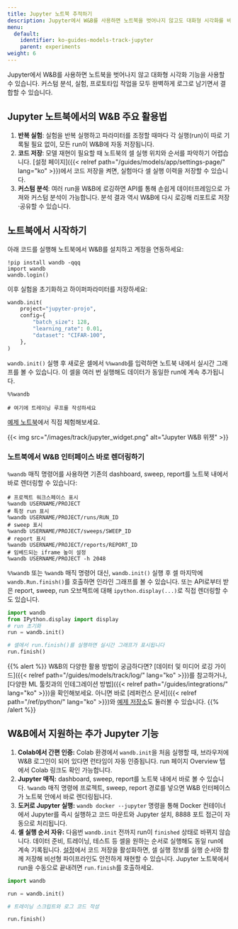 ```yaml
---
title: Jupyter 노트북 추적하기
description: Jupyter에서 W&B를 사용하면 노트북을 벗어나지 않고도 대화형 시각화를 바로 얻을 수 있습니다.
menu:
  default:
    identifier: ko-guides-models-track-jupyter
    parent: experiments
weight: 6
---
```


Jupyter에서 W&B를 사용하면 노트북을 벗어나지 않고 대화형 시각화 기능을 사용할 수 있습니다. 커스텀 분석, 실험, 프로토타입 작업을 모두 완벽하게 로그로 남기면서 결합할 수 있습니다.

## Jupyter 노트북에서의 W&B 주요 활용법

1. **반복 실험**: 실험을 반복 실행하고 파라미터를 조정할 때마다 각 실행(run)이 따로 기록될 필요 없이, 모든 run이 W&B에 자동 저장됩니다.
2. **코드 저장**: 모델 재현이 필요할 때 노트북의 셀 실행 위치와 순서를 파악하기 어렵습니다. [설정 페이지]({{< relref path="/guides/models/app/settings-page/" lang="ko" >}})에서 코드 저장을 켜면, 실험마다 셀 실행 이력을 저장할 수 있습니다.
3. **커스텀 분석**: 여러 run을 W&B에 로깅하면 API를 통해 손쉽게 데이터프레임으로 가져와 커스텀 분석이 가능합니다. 분석 결과 역시 W&B에 다시 로깅해 리포트로 저장·공유할 수 있습니다.

## 노트북에서 시작하기

아래 코드를 실행해 노트북에서 W&B를 설치하고 계정을 연동하세요:

```notebook
!pip install wandb -qqq
import wandb
wandb.login()
```

이후 실험을 초기화하고 하이퍼파라미터를 저장하세요:

```python
wandb.init(
    project="jupyter-projo",
    config={
        "batch_size": 128,
        "learning_rate": 0.01,
        "dataset": "CIFAR-100",
    },
)
```

`wandb.init()` 실행 후 새로운 셀에서 `%%wandb`를 입력하면 노트북 내에서 실시간 그래프를 볼 수 있습니다. 이 셀을 여러 번 실행해도 데이터가 동일한 run에 계속 추가됩니다.

```notebook
%%wandb

# 여기에 트레이닝 루프를 작성하세요
```

[예제 노트북](https://wandb.me/jupyter-interact-colab)에서 직접 체험해보세요.

{{< img src="/images/track/jupyter_widget.png" alt="Jupyter W&B 위젯" >}}

### 노트북에서 W&B 인터페이스 바로 렌더링하기

`%wandb` 매직 명령어를 사용하면 기존의 dashboard, sweep, report를 노트북 내에서 바로 렌더링할 수 있습니다:

```notebook
# 프로젝트 워크스페이스 표시
%wandb USERNAME/PROJECT
# 특정 run 표시
%wandb USERNAME/PROJECT/runs/RUN_ID
# sweep 표시
%wandb USERNAME/PROJECT/sweeps/SWEEP_ID
# report 표시
%wandb USERNAME/PROJECT/reports/REPORT_ID
# 임베드되는 iframe 높이 설정
%wandb USERNAME/PROJECT -h 2048
```

`%%wandb` 또는 `%wandb` 매직 명령어 대신, `wandb.init()` 실행 후 셀 마지막에 `wandb.Run.finish()`를 호출하면 인라인 그래프를 볼 수 있습니다. 또는 API로부터 받은 report, sweep, run 오브젝트에 대해 `ipython.display(...)`로 직접 렌더링할 수도 있습니다.

```python
import wandb
from IPython.display import display
# run 초기화
run = wandb.init()

# 셀에서 run.finish()를 실행하면 실시간 그래프가 표시됩니다
run.finish()
```

{{% alert %}}
W&B의 다양한 활용 방법이 궁금하다면? [데이터 및 미디어 로깅 가이드]({{< relref path="/guides/models/track/log/" lang="ko" >}})를 참고하거나, [다양한 ML 툴킷과의 인테그레이션 방법]({{< relref path="/guides/integrations/" lang="ko" >}})을 확인해보세요. 아니면 바로 [레퍼런스 문서]({{< relref path="/ref/python/" lang="ko" >}})와 [예제 저장소](https://github.com/wandb/examples)도 둘러볼 수 있습니다.
{{% /alert %}}

## W&B에서 지원하는 추가 Jupyter 기능

1. **Colab에서 간편 인증:** Colab 환경에서 `wandb.init`을 처음 실행할 때, 브라우저에 W&B 로그인이 되어 있다면 런타임이 자동 인증됩니다. run 페이지 Overview 탭에서 Colab 링크도 확인 가능합니다.
2. **Jupyter 매직:** dashboard, sweep, report를 노트북 내에서 바로 볼 수 있습니다. `%wandb` 매직 명령에 프로젝트, sweep, report 경로를 넣으면 W&B 인터페이스가 노트북 안에서 바로 렌더링됩니다.
3. **도커로 Jupyter 실행:** `wandb docker --jupyter` 명령을 통해 Docker 컨테이너에서 Jupyter를 즉시 실행하고 코드 마운트와 Jupyter 설치, 8888 포트 접근이 자동으로 처리됩니다.
4. **셀 실행 순서 자유:** 다음번 `wandb.init` 전까지 run이 `finished` 상태로 바뀌지 않습니다. 데이터 준비, 트레이닝, 테스트 등 셀을 원하는 순서로 실행해도 동일 run에 계속 기록됩니다. [설정](https://app.wandb.ai/settings)에서 코드 저장을 활성화하면, 셀 실행 정보를 실행 순서와 함께 저장해 비선형 파이프라인도 안전하게 재현할 수 있습니다. Jupyter 노트북에서 run을 수동으로 끝내려면 `run.finish`를 호출하세요.

```python
import wandb

run = wandb.init()

# 트레이닝 스크립트와 로그 코드 작성

run.finish()
```